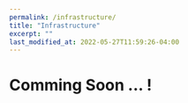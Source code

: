 ```yaml
---
permalink: /infrastructure/
title: "Infrastructure"
excerpt: ""
last_modified_at: 2022-05-27T11:59:26-04:00
---
```


# Comming Soon ... !

